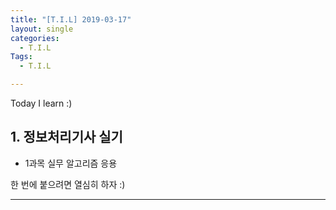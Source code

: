 ```yaml
---
title: "[T.I.L] 2019-03-17"
layout: single
categories:
  - T.I.L
Tags:
  - T.I.L

---
```

Today I learn :)  

   
## 1. 정보처리기사 실기  
* 1과목 실무 알고리즘 응용  
  
한 번에 붙으려면 열심히 하자 :)  
  




---
